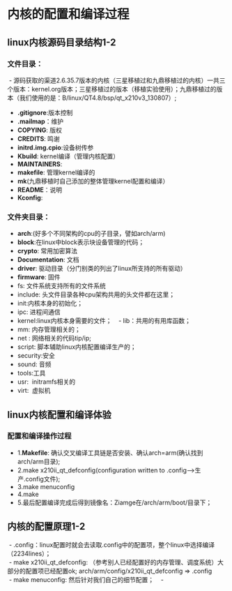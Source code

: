 # 内核的配置和编译过程  
## linux内核源码目录结构1-2  
### 文件目录：  
  - 源码获取的渠道2.6.35.7版本的内核（三星移植过和九鼎移植过的内核）一共三个版本：kernel.org版本；三星移植过的版本（移植实验使用）；九鼎移植过的版本（我们使用的是：B/linux/QT4.8/bsp/qt_x210v3_130807）;  
  - **.gitignore**:版本控制  
  - **.mailmap**：维护  
  - **COPYING**: 版权  
  - **CREDITS**: 鸣谢  
  - **initrd.img.cpio**:设备树传参  
  - **Kbuild**: kernel编译（管理内核配置）  
  - **MAINTAINERS**:   
  - **makefile**: 管理kernel编译的  
  - **mk**(九鼎移植时自己添加的整体管理kernel配置和编译）  
  - **README**：说明  
  - **Kconfig**: 
  
### 文件夹目录：  
  - **arch**:(好多个不同架构的cpu的子目录，譬如arch/arm)  
  - **block**:在linux中block表示块设备管理的代码；  
  - **crypto**: 常用加密算法      
  - **Documentation**: 文档    
  - **driver**: 驱动目录（分门别类的列出了linux所支持的所有驱动）  
  - **firmware**: 固件    
  - fs: 文件系统支持所有的文件系统    
  - include: 头文件目录各种cpu架构共用的头文件都在这里；    
  - init:内核本身的初始化；     
  - ipc: 进程间通信    
  - kernel:linux内核本身需要的文件；      
  - lib：共用的有用库函数；    
  - mm: 内存管理相关的；    
  - net : 网络相关的代码tip/ip;    
  - script: 脚本辅助linux内核配置编译生产的；  
  - security:安全  
  - sound: 音频  
  - tools:工具  
  - usr:  initramfs相关的
  - virt:  虚拟机
   
## linux内核配置和编译体验   
### 配置和编译操作过程  
  - 1.**Makefile**: 确认交叉编译工具链是否安装、确认arch=arm(确认找到arch/arm目录);    
  - 2.make x210ii_qt_defconfig(configuration written to .config-->生产.config文件);        
  - 3.make menuconfig  
  - 4.make  
  - 5.最后配置编译完成后得到镜像名：Ziamge在/arch/arm/boot/目录下；  
## 内核的配置原理1-2  
  - .config：linux配置时就会去读取.config中的配置项，整个linux中选择编译（2234lines）；  
  - make x210ii_qt_defconfig: （参考别人已经配置好的内存管理、调度系统）大部分的配置项已经配置ok; arch/arm/config/x210ii_qt_defconfig => .config   
  - make menuconfig: 然后针对我们自己的细节配置；    
  - 
